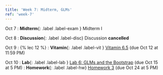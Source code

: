 ```yaml
---
title: 'Week 7: Midterm, GLMs'
ref: 'week-7'
---
```


Oct 7
: **Midterm**{: .label .label-exam } Midterm I

Oct 8
: **Discussion**{: .label .label-disc} Discussion **cancelled**

Oct 9
: {% lec 12 %}
: **Vitamin**{: .label .label-vit } [Vitamin 6.5](https://www.gradescope.com/courses/1104495) (due Oct 12 at 11:59 PM)

Oct 10
: **Lab**{: .label .label-lab } [Lab 6: GLMs and the Bootstrap](https://data102.datahub.berkeley.edu/hub/user-redirect/git-pull?repo=https%3A%2F%2Fgithub.com%2Fds-102%2Ffa25-materials&branch=main&urlpath=lab%2Ftree%2Ffa25-materials%2Flab%2Flab06%2Flab06.ipynb)  (due Oct 15 at 5 PM)
: **Homework**{: .label .label-hw} [Homework 3](https://data102.datahub.berkeley.edu/hub/user-redirect/git-pull?repo=https%3A%2F%2Fgithub.com%2Fds-102%2Ffa25-materials&branch=main&urlpath=lab%2Ftree%2Ffa25-materials%2Fhomework%2Fhw03%2FHomework3.pdf) (due Oct 24 at 5 PM)

